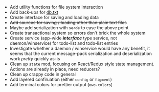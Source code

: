 - Add utility functions for file system interaction
- Add back-ups for [db.txt](.\db.txt)
- Create interface for saving and loading data
- ~~Add sources for saving / loading other than plain text files~~
- ~~Maybe add serialization with `serde` to ease the above point~~
- Create transactional system so errors don't brick the whole system
- Create service (app-wide ***interface*** type service, not daemon/winservice) for todo-list and todo-list entries
- Investigate whether a daemon / winservice would have any benefit, it seems that the current message-pack serialization and deserialization work *pretty* quickly as-is
- Clean up `state` mod, focusing on React/Redux style state management. Actions are already in place, need reducers?
- Clean up crappy code in general
- Add layered confiruation (either `config` or `figment`)
- Add terminal colors for prettier output (`owo-colors`)